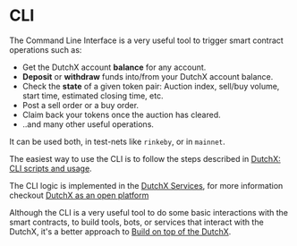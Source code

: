 # CLI
The Command Line Interface is a very useful tool to trigger smart contract operations such as:
* Get the DutchX account **balance** for any account.
* **Deposit** or **withdraw** funds into/from your DutchX account balance.
* Check the **state** of a given token pair: Auction index, sell/buy volume,
start time, estimated closing time, etc.
* Post a sell order or a buy order.
* Claim back your tokens once the auction has cleared.
* ..and many other useful operations.

It can be used both, in test-nets like `rinkeby`, or in `mainnet`.

The easiest way to use the CLI is to follow the steps described in
[DutchX: CLI scripts and usage](https://github.com/gnosis/dx-cli).

The CLI logic is implemented in the [DutchX Services](https://github.com/gnosis/dx-services),
for more information checkout [DutchX as an open platform](./dutchx-as-an-open-platform.html)

Although the CLI is a very useful tool to do some basic interactions with the
smart contracts, to build tools, bots, or services that interact with the
DutchX, it's a better approach to [Build on top of the DutchX](./build-on-top-of-dutchx.html).
